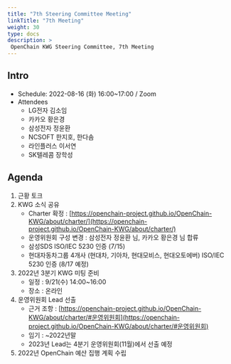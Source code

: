 ```yaml
---
title: "7th Steering Committee Meeting"
linkTitle: "7th Meeting"
weight: 30
type: docs
description: >
 OpenChain KWG Steering Committee, 7th Meeting
---
```


## Intro

* Schedule: 2022-08-16 (화) 16:00~17:00 / Zoom
* Attendees
  * LG전자 김소임
  * 카카오 황은경
  * 삼성전자 정윤환
  * NCSOFT 한지호, 한다솜
  * 라인플러스 이서연
  * SK텔레콤 장학성

## Agenda

1. 근황 토크 
2. KWG 소식 공유
   - Charter 확정 : [https://openchain-project.github.io/OpenChain-KWG/about/charter/](https://openchain-project.github.io/OpenChain-KWG/about/charter/)
   - 운영위원회 구성 변경 : 삼성전자 정윤환 님, 카카오 황은경 님 합류
   - 삼성SDS ISO/IEC 5230 인증 (7/15)
   - 현대자동차그룹 4개사 (현대차, 기아차, 현대모비스, 현대오토에버) ISO/IEC 5230 인증  (8/17 예정)
3. 2022년 3분기 KWG 미팅 준비
   - 일정 : 9/21(수) 14:00~16:00
   - 장소 : 온라인
4. 운영위원회 Lead 선출
   * 근거 조항 : [https://openchain-project.github.io/OpenChain-KWG/about/charter/#운영위원회](https://openchain-project.github.io/OpenChain-KWG/about/charter/#운영위원회)
   * 임기 : ~2022년말
   * 2023년 Lead는 4분기 운영위원회(11월)에서 선출 예정
5. 2022년 OpenChain 예산 집행 계획 수립